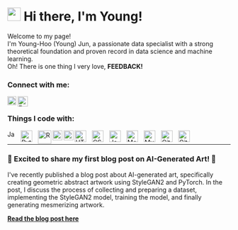 <h1><img src="https://emojis.slackmojis.com/emojis/images/1531849430/4246/blob-sunglasses.gif?1531849430" width="30"/> Hi there, I'm Young!</h1>

<p> Welcome to my page! <br>  I'm Young-Hoo (Young) Jun, a passionate data specialist with a strong theoretical foundation and proven record in data science and machine learning. 
<br>
<!-- I love technology and am interested in making it more approachable and exciting. -->
Oh! There is one thing I very love, <b>FEEDBACK!</b> </p>


### Connect with me: 
<!--
<a href="https://www.linkedin.com/in/young-hoo-jun">
  <img align="left" alt="Young's LinkedIN" width="20px" src="https://raw.githubusercontent.com/peterthehan/peterthehan/master/assets/linkedin.svg" />
</a>
-->
<a href="https://www.instagram.com/younghoo_jun/">
  <img align="left" alt="Young's Instagram" width="20px" src="https://raw.githubusercontent.com/hussainweb/hussainweb/main/icons/instagram.png" />
</a>
</a>
<a href = "mailto: yj112@duke.edu">
  <img align="left" alt="Email icon" width="23px" src="https://d338t8kmirgyke.cloudfront.net/icons/icon_pngs/000/007/873/original/email.png" />
</a> <br>

### Things I code with: 
<img align="left" alt="Java" width="17px" src="https://upload.wikimedia.org/wikipedia/uk/2/2e/Java_Logo.svg" style="padding-right:10px;" />
<img align="left" alt="Python" width="26px" src="https://cdn.iconscout.com/icon/free/png-256/python-3629591-3032289.png" style="padding-right:10px;" />
<img align="left" alt="R" width="30px" src="https://upload.wikimedia.org/wikipedia/commons/thumb/1/1b/R_logo.svg/724px-R_logo.svg.png" />
<img align="left" alt="C" width="22px" src="https://upload.wikimedia.org/wikipedia/commons/1/19/C_Logo.png" />
<img align="left" alt="C++" width="22px" src="https://upload.wikimedia.org/wikipedia/commons/thumb/1/18/ISO_C%2B%2B_Logo.svg/1822px-ISO_C%2B%2B_Logo.svg.png" />
<img align="left" alt="HTML5" width="26px" src="https://cdn.jsdelivr.net/gh/devicons/devicon/icons/html5/html5-original.svg" style="padding-right:10px;" />
<img align="left" alt="CSS3" width="26px" src="https://cdn.jsdelivr.net/gh/devicons/devicon/icons/css3/css3-original.svg" style="padding-right:10px;" />
<img align="left" alt="JavaScript" width="26px" src="https://cdn.jsdelivr.net/gh/devicons/devicon/icons/javascript/javascript-original.svg" style="padding-right:10px;" />
<img align="left" alt="MongoDB" width="26px" src="https://cdn.jsdelivr.net/gh/devicons/devicon/icons/mongodb/mongodb-original.svg" style="padding-right:10px;" />
<img align="left" alt="MySQL" width="26px" src="https://cdn.jsdelivr.net/gh/devicons/devicon/icons/mysql/mysql-original.svg" style="padding-right:10px;" />
<img align="left" alt="Git" width="26px" src="https://cdn.jsdelivr.net/gh/devicons/devicon/icons/git/git-original.svg" style="padding-right:10px;" />
<img align="left" alt="GitHub" width="26px" src="https://user-images.githubusercontent.com/3369400/139447912-e0f43f33-6d9f-45f8-be46-2df5bbc91289.png" style="padding-right:10px;" />

<br>


<!-- Add this line above your blog post section to create a horizontal line -->
---

### 🎨 Excited to share my first blog post on AI-Generated Art! 🚀

I've recently published a blog post about AI-generated art, specifically creating geometric abstract artwork using StyleGAN2 and PyTorch. In the post, I discuss the process of collecting and preparing a dataset, implementing the StyleGAN2 model, training the model, and finally generating mesmerizing artwork.

**[Read the blog post here](https://youngjun8.wordpress.com/2023/03/22/ai-generated-art-creating-geometric-abstract-artwork-with-stylegan2-and-pytorch/)**




<!--
**brian3699/brian3699** is a ✨ _special_ ✨ repository because its `README.md` (this file) appears on your GitHub profile.

Here are some ideas to get you started:

- 🔭 I’m currently working on ...
- 🌱 I’m currently learning ...
- 👯 I’m looking to collaborate on ...
- 🤔 I’m looking for help with ...
- 💬 Ask me about ...
- 📫 How to reach me: ...
- 😄 Pronouns: ...
- ⚡ Fun fact: ...
-->
